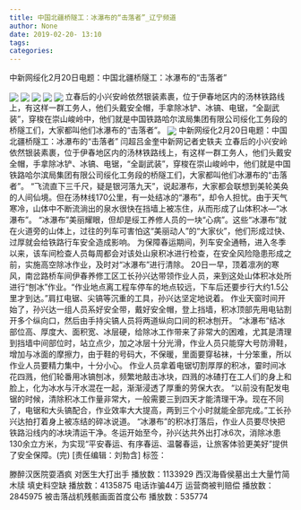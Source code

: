 ```yaml
---
title: 中国北疆桥隧工：冰瀑布的“击落者”_辽宁频道
author: None
date: 2019-02-20- 13:10
tags: 
categories: 
---
```

中新网绥化2月20日电题：中国北疆桥隧工：冰瀑布的“击落者”
<!-- more -->
                
<img align="center" border="0" src="http://p1.ifengimg.com/fck/2019_08/fa73860e4001785_w540_h404.jpg" />
                
<img align="center" border="0" src="http://p1.ifengimg.com/fck/2019_08/f3cbe0ae31569b5_w540_h356.jpg" />
            
<img align="center" border="0" src="http://p1.ifengimg.com/fck/2019_08/f50e0cce893d3d3_w540_h386.jpg" />
<img align="center" border="0" src="http://p1.ifengimg.com/fck/2019_08/cdcf544dba6f6a4_w540_h406.jpg" />
<img align="center" border="0" src="http://p1.ifengimg.com/fck/2019_08/2ac9b7c4bed2c5a_w540_h404.jpg" />
立春后的小兴安岭依然银装素裹，位于伊春地区内的汤林铁路线上，有这样一群工务人，他们头戴安全帽，手拿除冰铲、冰镐、电锯，“全副武装”，穿梭在崇山峻岭中，他们就是中国铁路哈尔滨局集团有限公司绥化工务段的桥隧工们，大家都叫他们冰瀑布的“击落者”。
<img align="center" border="0" src="http://p2.ifengimg.com/a/2016/0810/204c433878d5cf9size1_w16_h16.png" />
中新网绥化2月20日电题：中国北疆桥隧工：冰瀑布的“击落者”
闫超吕金奎中新网记者史轶夫
立春后的小兴安岭依然银装素裹，位于伊春地区内的汤林铁路线上，有这样一群工务人，他们头戴安全帽，手拿除冰铲、冰镐、电锯，“全副武装”，穿梭在崇山峻岭中，他们就是中国铁路哈尔滨局集团有限公司绥化工务段的桥隧工们，大家都叫他们冰瀑布的“击落者”。
“飞流直下三千尺，疑是银河落九天”，说起瀑布，大家都会联想到美轮美奂的人间仙境。但在汤林线170公里，有一处结冰的“瀑布”，却令人担忧。由于天气寒冷，山体中不断流淌出的泉水很快在挡墙上被冻住，从而形成了山体积冰—“冰瀑布”。
“冰瀑布”美丽耀眼，但却是绥工养修人员的一块“心病”。这些“冰瀑布”就在火道旁的山体上，过往的列车可害怕这“美丽动人”的“大家伙”，他们形成过快、过厚就会给铁路行车安全造成影响。
为保障春运期间，列车安全通畅，进入冬季以来，该车间检查人员每周都会对该处山泉积冰进行检查，在安全风险隐患形成之前，实施高空除冰作业，及时对“冰瀑布”进行清除。
20日一早，顶着凛冽的寒风，南岔路桥车间伊春养修工区工长孙兴达带领作业人员，来到这处山体积冰处所进行“刨冰”作业。“作业地点离工程车停车的地点较远，下车后还要步行大约1.5公里才到达。”肩扛电锯、尖镐等沉重的工具，孙兴达坚定地说着。
作业天窗时间开始了，孙兴达一组人员系好安全带，戴好安全帽，登上挡墙，积冰顶部先用电钻割开多个纵向口，然后由手持尖镐人员将两道纵向口间的积冰刨开。
“冰瀑布”结冰部位高、厚度大、面积宽、冰层硬，给除冰工作带来了非常大的困难，尤其是清理到挡墙中间部位时，站立点少，加之冰层十分光滑，作业人员只能穿大号防滑鞋，增加与冰面的摩擦力，由于鞋的号码大，不保暖，里面要穿毡袜，十分笨重，所以作业人员要精力集中，十分小心。
作业人员拿着电锯切割厚厚的积冰，霎时间冰花四溅，他们轮番用冰镐刨冰，频繁地敲击冰块，四溅的冰碴打在工人们的身上和脸上，化为冰水与汗水混在一起，渐渐浸透了厚重的劳保大衣。
“以前没有配发电锯的时候，清除积冰工作量非常大，一般需要三到四天才能清理干净。现在不同了，电锯和大头镐配合，作业效率大大提高，两到三个小时就能全部完成。”工长孙兴达拍打着身上被冻结的碎冰说道。
“冰瀑布”的积冰打落后，作业人员要尽快把铁路沿线内的冰块清运干净。冬运开始至今，孙兴达共外出打冰6次，消除冰患130余立方米，为实现“平安春运、有序春运、温馨春运，让旅客体验更美好”提供了安全保障。(完)
[责任编辑：刘勃含]
标签：
 
             
滕醉汉医院耍酒疯 对医生大打出手
播放数：1133929
西汉海昏侯墓出土大量竹简木牍 填史料空缺
播放数：4135875
电话诈骗44万 运营商被判赔偿
播放数：2845975
被击落战机残骸画面首度公布
播放数：535774
